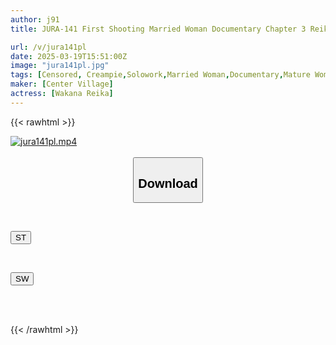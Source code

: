 ```yaml
---
author: j91
title: JURA-141 First Shooting Married Woman Documentary Chapter 3 Reika Wakana

url: /v/jura141pl
date: 2025-03-19T15:51:00Z
image: "jura141pl.jpg"
tags: [Censored, Creampie,Solowork,Married Woman,Documentary,Mature Woman	]
maker: [Center Village]
actress: [Wakana Reika]
---
```



{{< rawhtml >}}

<div class="video" data-videoid="zVQ1YBYjllTYRwg">
    <a href="javascript:;">
        <img src="/v/jura141pl/jura141pl.jpg" width="WIDTH" height="HEIGHT" alt="jura141pl.mp4" loading="lazy">
    </a>
</div>

<script type="text/javascript" src="https://j91.asia/asset/on-demand-st.js"></script>

<br>
  <link rel="stylesheet" href="https://j91.asia/asset/bs5.css">
  
  <center>
  <button class="btn btn-primary" type="button" data-bs-toggle="collapse" data-bs-target=".multi-collapse" aria-expanded="false" aria-controls="multiCollapseExample1 multiCollapseExample2"><h2>Download</h2></button></center>
</p>
<div class="row">
  <div class="col">
    <div class="collapse multi-collapse" id="multiCollapseExample1">
      <div class="card card-body">
	      	      <br>
<div class="buttons">  
<p><a href="/v/jura141pl/st.html" target="_blank"><button class="btn-hover color-3"><i class="fa fa-download"></i> ST</button></a></p></div>
    </div>
  </div>
</div>
  <div class="col">
    <div class="collapse multi-collapse" id="multiCollapseExample2">
      <div class="card card-body">
	      <br>
<div class="buttons">
<p><a href="/v/jura141pl/sw.html" target="_blank"><button class="btn-hover color-2"><i class="fa fa-download"></i> SW</button></a></p></div>
<br><br>
      </div>
    </div>
  </div>
</div>

{{< /rawhtml >}}